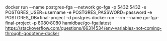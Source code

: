 docker run --name postgres-fga --network go-fga -p 5432:5432 -e POSTGRES_USER=username -e POSTGRES_PASSWORD=password -e POSTGRES_DB=final-project -d postgres
docker run --rm --name go-fga-final-project -p 8080:8080 hamidbae/go-fga:latest
https://stackoverflow.com/questions/66314534/env-variables-not-coming-through-godotenv-docker
